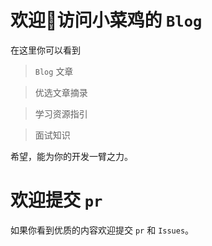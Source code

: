 # 欢迎👏访问小菜鸡的 `Blog`

在这里你可以看到

> `Blog` 文章

> 优选文章摘录

> 学习资源指引

> 面试知识

希望，能为你的开发一臂之力。

# 欢迎提交 `pr`

如果你看到优质的内容欢迎提交 `pr` 和 `Issues`。